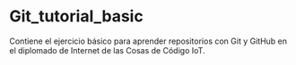 # Git_tutorial_basic
Contiene el ejercicio básico para aprender repositorios con Git y GitHub en el diplomado de Internet de las Cosas de Código IoT.
